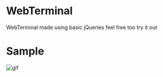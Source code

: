 # WebTerminal
WebTerminal made using basic jQueries feel free too  try it out

# Sample
![gif](https://github.com/Chiragbachani1608/WebTerminal/assets/107796393/ba52d3e3-e682-40f0-830d-8e84358c4baf)
